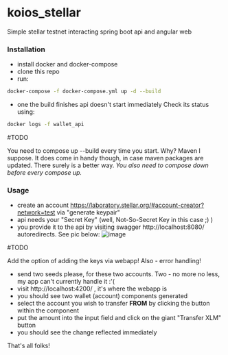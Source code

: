 # koios_stellar
Simple stellar testnet interacting spring boot api and angular web

### Installation

- install docker and docker-compose
- clone this repo
- run: 
```bash
docker-compose -f docker-compose.yml up -d --build
```
- one the build finishes api doesn't start immediately
Check its status using:
```bash
docker logs -f wallet_api
```
#TODO

You need to compose up --build every time you start. Why? Maven I suppose.
It does come in handy though, in case maven packages are updated.
There surely is a better way. *You also need to compose down before every compose up.*


### Usage

- create an account https://laboratory.stellar.org/#account-creator?network=test via "generate keypair"
- api needs your "Secret Key" (well, Not-So-Secret Key in this case ;) )
- you provide it to the api by visiting swagger http://localhost:8080/ autoredirects. See pic below:
![image](https://user-images.githubusercontent.com/67732669/193683064-3c82f90b-b997-48c7-9a7f-cfa1814ca02c.png)

#TODO

Add the option of adding the keys via webapp! Also - error handling!

- send two seeds please, for these two accounts. Two - no more no less, my app can't currently handle it :'(
- visit http://localhost:4200/ , it's where the webapp is
- you should see two wallet (account) components generated
- select the account you wish to transfer **FROM** by clicking the button within the component
- put the amount into the input field and click on the giant "Transfer XLM" button
- you should see the change reflected immediately

That's all folks!


